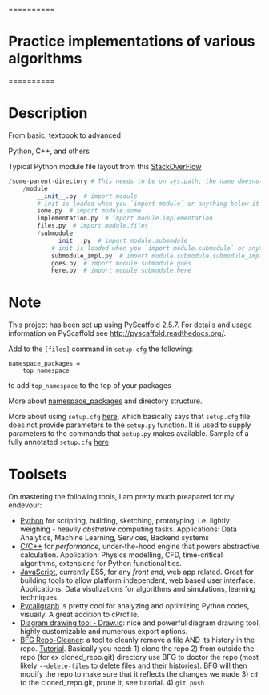 ==========
# Practice implementations of various algorithms
==========


Description
===========

From basic, textbook to advanced

Python, C++, and others


Typical Python module file layout from this [StackOverFlow](http://stackoverflow.com/questions/15237806/python-modules-hierarchy-naming-convention)

```python
/some-parent-directory # This needs to be on sys.path, the name doesnot matter indeed
    /module
        __init__.py  # import module
        # init is loaded when you `import module` or anything below it
        some.py  # import module.some
        implementation.py  # import module.implementation
        files.py  # import module.files
        /submodule
            __init__.py  # import module.submodule
            # init is loaded when you `import module.submodule` or anything below it
            submodule_impl.py  # import module.submodule.submodule_impl
            goes.py  # import module.submodule.goes
            here.py  # import module.submodule.here
```

Note
====

This project has been set up using PyScaffold 2.5.7. For details and usage
information on PyScaffold see http://pyscaffold.readthedocs.org/.

Add to the `[files]` command in `setup.cfg` the following:

```
namespace_packages =
	top_namespace
```

to add `top_namespace` to the top of your packages

More about [namespace_packages](http://stackoverflow.com/questions/1675734/how-do-i-create-a-namespace-package-in-python) and directory structure.

More about using `setup.cfg` [here](http://stackoverflow.com/questions/27077355/how-to-use-setup-cfg-instead-of-setup-py-with-python-2-7), which basically says that `setup.cfg` file does not provide parameters to the `setup.py` function. It is used to supply parameters to the commands that `setup.py` makes available.
Sample of a fully annotated `setup.cfg` [here](https://www.stsci.edu/svn/ssb/stsci_python/stsci.samplepackage/trunk/setup.cfg.sample)

Toolsets
=======

On mastering the following tools, I am pretty much preapared for my endevour:

- [Python](https://python.org) for scripting, building, sketching, prototyping, i.e. lightly weighing - heavily *abstrative* computing tasks. Applications: Data Analytics, Machine Learning, Services, Backend systems
- [C/C++](https://en.wikipedia.org/wiki/C%2B%2B) for *performance*, under-the-hood engine that powers abstractive calculation. Application: Physics modelling, CFD, time-critical algorithms, extensions for Python functionalities.
- [JavaScript](https://www.javascript.com), currently ES5, for any *front end*, web app related. Great for building tools to allow platform independent, web based user interface. Applications: Data visulizations for algorithms and simulations, learning techniques.
- [Pycallgraph](http://pycallgraph.slowchop.com/en/master/) is pretty cool for analyzing and optimizing Python codes, visually. A great addition to cProfile.
- [Diagram drawing tool - Draw.io](http://draw.io): nice and powerful diagram drawing tool, highly customizable and numerous export options.
- [BFG Repo-Cleaner](https://rtyley.github.io/bfg-repo-cleaner/): a tool to cleanly remove a file AND its history in the repo. [Tutorial](https://github.com/IBM/BluePic/wiki/Using-BFG-Repo-Cleaner-tool-to-remove-sensitive-files-from-your-git-repo). Basically you need: 1) clone the repo 2) from outside the repo (for ex cloned_repo.git) directory use BFG to doctor the repo (most likely `--delete-files` to delete files and their histories). BFG will then modify the repo to make sure that it reflects the changes we made 3) `cd` to the cloned_repo.git, prune it, see tutorial. 4) `git push`